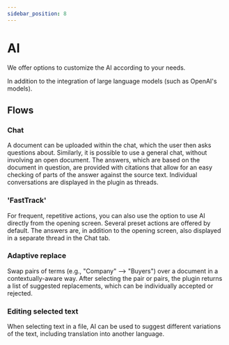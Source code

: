 ```yaml
---
sidebar_position: 8
---
```


# AI

We offer options to customize the AI according to your needs.

In addition to the integration of large language models (such as OpenAI's models).

## Flows

### Chat

A document can be uploaded within the chat, which the user then asks questions about.
Similarly, it is possible to use a general chat, without involving an open document.
The answers, which are based on the document in question, are provided with citations that allow
for an easy checking of parts of the answer against the source text.
Individual conversations are displayed in the plugin as threads.

### 'FastTrack'

For frequent, repetitive actions, you can also use the option to use AI directly from
the opening screen. Several preset actions are offered by default. The answers are, in
addition to the opening screen, also displayed in a separate thread in the Chat tab.

### Adaptive replace

Swap pairs of terms (e.g., "Company" –> "Buyers") over a document in a
contextually-aware way. After selecting the pair or pairs, the plugin returns a list of
suggested replacements, which can be individually accepted or rejected.

### Editing selected text

When selecting text in a file, AI can be used to suggest different variations of the text, including translation into another language.
